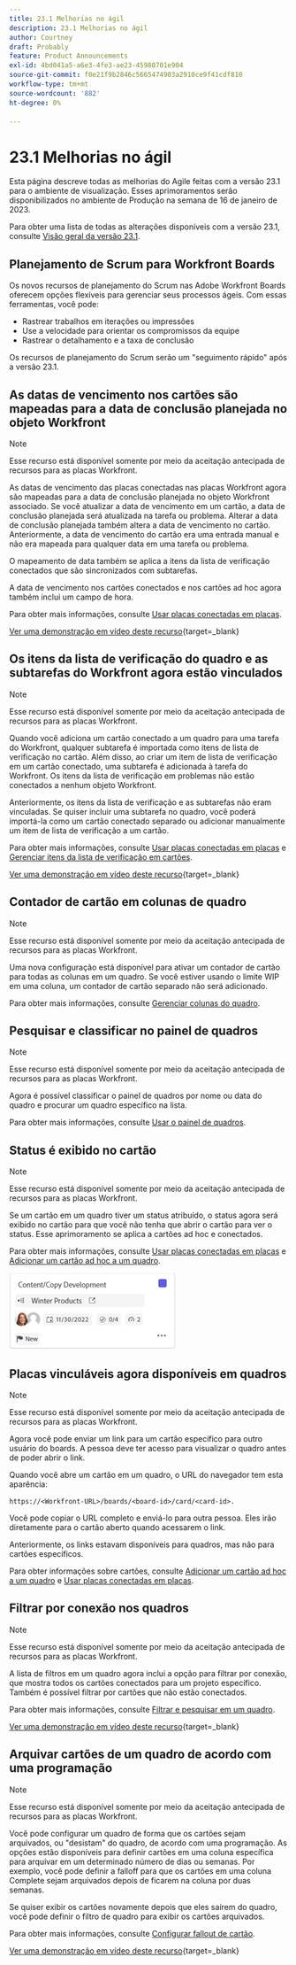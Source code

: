 ```yaml
---
title: 23.1 Melhorias no ágil
description: 23.1 Melhorias no ágil
author: Courtney
draft: Probably
feature: Product Announcements
exl-id: 4bd041a5-a6e3-4fe3-ae23-45980701e904
source-git-commit: f0e21f9b2846c5665474903a2910ce9f41cdf810
workflow-type: tm+mt
source-wordcount: '882'
ht-degree: 0%

---
```


# 23.1 Melhorias no ágil

Esta página descreve todas as melhorias do Agile feitas com a versão 23.1 para o ambiente de visualização. Esses aprimoramentos serão disponibilizados no ambiente de Produção na semana de 16 de janeiro de 2023.

Para obter uma lista de todas as alterações disponíveis com a versão 23.1, consulte [Visão geral da versão 23.1](/help/quicksilver/product-announcements/product-releases/23.1-release-activity/23-1-release-overview.md).

## Planejamento de Scrum para Workfront Boards

Os novos recursos de planejamento do Scrum nas Adobe Workfront Boards oferecem opções flexíveis para gerenciar seus processos ágeis. Com essas ferramentas, você pode:

* Rastrear trabalhos em iterações ou impressões
* Use a velocidade para orientar os compromissos da equipe
* Rastrear o detalhamento e a taxa de conclusão

Os recursos de planejamento do Scrum serão um &quot;seguimento rápido&quot; após a versão 23.1.

## As datas de vencimento nos cartões são mapeadas para a data de conclusão planejada no objeto Workfront

>[!NOTE]
>
>Esse recurso está disponível somente por meio da aceitação antecipada de recursos para as placas Workfront.

As datas de vencimento das placas conectadas nas placas Workfront agora são mapeadas para a data de conclusão planejada no objeto Workfront associado. Se você atualizar a data de vencimento em um cartão, a data de conclusão planejada será atualizada na tarefa ou problema. Alterar a data de conclusão planejada também altera a data de vencimento no cartão. Anteriormente, a data de vencimento do cartão era uma entrada manual e não era mapeada para qualquer data em uma tarefa ou problema.

O mapeamento de data também se aplica a itens da lista de verificação conectados que são sincronizados com subtarefas.

A data de vencimento nos cartões conectados e nos cartões ad hoc agora também inclui um campo de hora.

Para obter mais informações, consulte [Usar placas conectadas em placas](/help/quicksilver/agile/get-started-with-boards/connected-cards.md).

[Ver uma demonstração em vídeo deste recurso](https://video.tv.adobe.com/v/3411952/){target=_blank}

## Os itens da lista de verificação do quadro e as subtarefas do Workfront agora estão vinculados

>[!NOTE]
>
>Esse recurso está disponível somente por meio da aceitação antecipada de recursos para as placas Workfront.

Quando você adiciona um cartão conectado a um quadro para uma tarefa do Workfront, qualquer subtarefa é importada como itens de lista de verificação no cartão. Além disso, ao criar um item de lista de verificação em um cartão conectado, uma subtarefa é adicionada à tarefa do Workfront. Os itens da lista de verificação em problemas não estão conectados a nenhum objeto Workfront.

Anteriormente, os itens da lista de verificação e as subtarefas não eram vinculadas. Se quiser incluir uma subtarefa no quadro, você poderá importá-la como um cartão conectado separado ou adicionar manualmente um item de lista de verificação a um cartão.

Para obter mais informações, consulte [Usar placas conectadas em placas](/help/quicksilver/agile/get-started-with-boards/connected-cards.md) e [Gerenciar itens da lista de verificação em cartões](/help/quicksilver/agile/get-started-with-boards/manage-checklist-items.md).

[Ver uma demonstração em vídeo deste recurso](https://video.tv.adobe.com/v/3411951/){target=_blank}

## Contador de cartão em colunas de quadro

>[!NOTE]
>
>Esse recurso está disponível somente por meio da aceitação antecipada de recursos para as placas Workfront.

Uma nova configuração está disponível para ativar um contador de cartão para todas as colunas em um quadro. Se você estiver usando o limite WIP em uma coluna, um contador de cartão separado não será adicionado.

Para obter mais informações, consulte [Gerenciar colunas do quadro](/help/quicksilver/agile/get-started-with-boards/manage-board-columns.md).

## Pesquisar e classificar no painel de quadros

>[!NOTE]
>
>Esse recurso está disponível somente por meio da aceitação antecipada de recursos para as placas Workfront.

Agora é possível classificar o painel de quadros por nome ou data do quadro e procurar um quadro específico na lista.

Para obter mais informações, consulte [Usar o painel de quadros](/help/quicksilver/agile/get-started-with-boards/use-boards-page.md).

## Status é exibido no cartão

>[!NOTE]
>
>Esse recurso está disponível somente por meio da aceitação antecipada de recursos para as placas Workfront.

Se um cartão em um quadro tiver um status atribuído, o status agora será exibido no cartão para que você não tenha que abrir o cartão para ver o status. Esse aprimoramento se aplica a cartões ad hoc e conectados.

Para obter mais informações, consulte [Usar placas conectadas em placas](/help/quicksilver/agile/get-started-with-boards/connected-cards.md) e [Adicionar um cartão ad hoc a um quadro](/help/quicksilver/agile/get-started-with-boards/add-card-to-board.md).

![status no cartão](/help/quicksilver/product-announcements/product-releases/assets/boards-connected-card-details-110922.png)

## Placas vinculáveis agora disponíveis em quadros

>[!NOTE]
>
>Esse recurso está disponível somente por meio da aceitação antecipada de recursos para as placas Workfront.

Agora você pode enviar um link para um cartão específico para outro usuário do boards. A pessoa deve ter acesso para visualizar o quadro antes de poder abrir o link.

Quando você abre um cartão em um quadro, o URL do navegador tem esta aparência:

```
https://<Workfront-URL>/boards/<board-id>/card/<card-id>. 
```

Você pode copiar o URL completo e enviá-lo para outra pessoa. Eles irão diretamente para o cartão aberto quando acessarem o link.

Anteriormente, os links estavam disponíveis para quadros, mas não para cartões específicos.

Para obter informações sobre cartões, consulte [Adicionar um cartão ad hoc a um quadro](/help/quicksilver/agile/get-started-with-boards/add-card-to-board.md) e [Usar placas conectadas em placas](/help/quicksilver/agile/get-started-with-boards/connected-cards.md).

## Filtrar por conexão nos quadros

>[!NOTE]
>
>Esse recurso está disponível somente por meio da aceitação antecipada de recursos para as placas Workfront.

A lista de filtros em um quadro agora inclui a opção para filtrar por conexão, que mostra todos os cartões conectados para um projeto específico. Também é possível filtrar por cartões que não estão conectados.

Para obter mais informações, consulte [Filtrar e pesquisar em um quadro](/help/quicksilver/agile/get-started-with-boards/filter-search-in-board.md).

[Ver uma demonstração em vídeo deste recurso](https://video.tv.adobe.com/v/3412381/){target=_blank}

## Arquivar cartões de um quadro de acordo com uma programação

>[!NOTE]
>
>Esse recurso está disponível somente por meio da aceitação antecipada de recursos para as placas Workfront.

Você pode configurar um quadro de forma que os cartões sejam arquivados, ou &quot;desistam&quot; do quadro, de acordo com uma programação. As opções estão disponíveis para definir cartões em uma coluna específica para arquivar em um determinado número de dias ou semanas. Por exemplo, você pode definir a falloff para que os cartões em uma coluna Complete sejam arquivados depois de ficarem na coluna por duas semanas.

Se quiser exibir os cartões novamente depois que eles saírem do quadro, você pode definir o filtro de quadro para exibir os cartões arquivados.

Para obter mais informações, consulte [Configurar fallout de cartão](/help/quicksilver/agile/use-boards-agile-planning-tools/configure-card-falloff.md).

[Ver uma demonstração em vídeo deste recurso](https://video.tv.adobe.com/v/3412323/){target=_blank}
